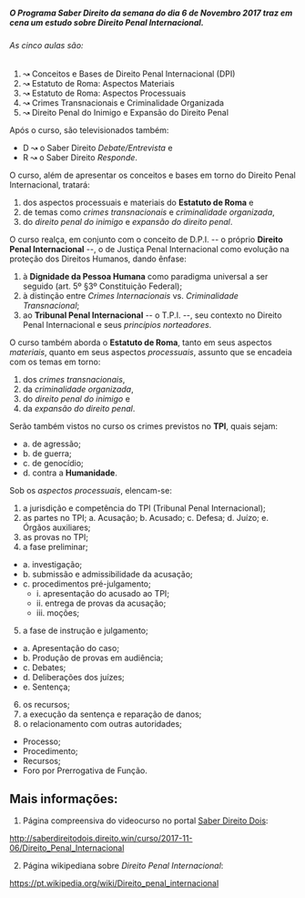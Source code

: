 
##### O Programa Saber Direito da semana do dia 6 de Novembro 2017 traz em cena um estudo sobre Direito Penal Internacional.

###### As cinco aulas são:

1. ↝ Conceitos e Bases de Direito Penal Internacional (DPI) 
2. ↝ Estatuto de Roma: Aspectos Materiais 
3. ↝ Estatuto de Roma: Aspectos Processuais 
4. ↝ Crimes Transnacionais e Criminalidade Organizada 
5. ↝ Direito Penal do Inimigo e Expansão do Direito Penal 

Após o curso, são televisionados também:
- D ↝ o Saber Direito *Debate/Entrevista* e 
- R ↝ o Saber Direito *Responde*.

O curso, além de apresentar os conceitos e bases em torno do Direito Penal Internacional, tratará:

1. dos aspectos processuais e materiais do **Estatuto de Roma** e 
2. de temas como *crimes transnacionais* e *criminalidade organizada*,
3. do *direito penal do inimigo* e *expansão do direito penal*.

O curso realça, em conjunto com o conceito de D.P.I. -- o próprio **Direito Penal Internacional** --, o de Justiça Penal Internacional como evolução na proteção dos Direitos Humanos, dando ênfase:

1. à **Dignidade da Pessoa Humana** como paradigma universal a ser seguido (art. 5º §3º Constituição Federal);
2. à distinção entre _Crimes Internacionais_ vs. _Criminalidade Transnacional_;
3. ao **Tribunal Penal Internacional** -- o T.P.I. --, seu contexto no Direito Penal Internacional e seus _princípios norteadores_.

<cite>
</cite>

O curso também aborda o **Estatuto de Roma**, tanto em seus aspectos _materiais_, quanto em seus aspectos _processuais_, assunto que se encadeia com os temas em torno:

1. dos _crimes transnacionais_, 
2. da _criminalidade organizada_, 
3. do _direito penal do inimigo_ e 
4. da _expansão do direito penal_.

Serão também vistos no curso os crimes previstos no **TPI**, quais sejam: 

- a. de agressão; 
- b. de guerra; 
- c. de genocídio; 
- d. contra a **Humanidade**.

Sob os _aspectos processuais_, elencam-se:

1. a jurisdição e competência do TPI (Tribunal Penal Internacional);
2. as partes no TPI;
  a. Acusação; 
  b. Acusado; 
  c. Defesa; 
  d. Juízo; 
  e. Órgãos auxiliares; 
3. as provas no TPI; 
4. a fase preliminar; 
  - a. investigação; 
  - b. submissão e admissibilidade da acusação; 
  - c. procedimentos pré-julgamento; 
    * i. apresentação do acusado ao TPI; 
    * ii. entrega de provas da acusação; 
    * iii. moções; 
5. a fase de instrução e julgamento; 
  - a. Apresentação do caso; 
  - b. Produção de provas em audiência; 
  - c. Debates; 
  - d. Deliberações dos juízes; 
  - e. Sentença; 
6. os recursos; 
7. a execução da sentença e reparação de danos; 
8. o relacionamento com outras autoridades; 
  - Processo;
  - Procedimento; 
  - Recursos; 
  - Foro por Prerrogativa de Função. 


Mais informações:
-----------------

1) Página compreensiva do videocurso no portal [Saber Direito Dois][1]:

http://saberdireitodois.direito.win/curso/2017-11-06/Direito_Penal_Internacional

[1]: http://saberdireitodois.direito.win

2) Página wikipediana sobre *Direito Penal Internacional*:

https://pt.wikipedia.org/wiki/Direito_penal_internacional
